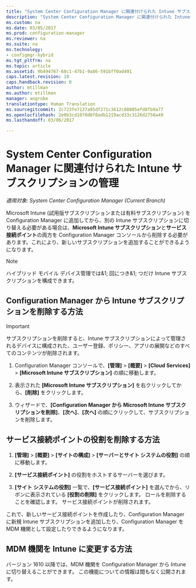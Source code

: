 ```yaml
---
title: "System Center Configuration Manager に関連付けられた Intune サブスクリプションの管理 | Microsoft Docs"
description: "System Center Configuration Manager に関連付けられた Intune サブスクリプションを管理します。"
ms.custom: na
ms.date: 03/05/2017
ms.prod: configuration-manager
ms.reviewer: na
ms.suite: na
ms.technology:
- configmgr-hybrid
ms.tgt_pltfrm: na
ms.topic: article
ms.assetid: 9b494767-68c1-47b1-9a86-591bff0ad491
caps.latest.revision: 18
caps.handback.revision: 0
author: mtillman
ms.author: mtillman
manager: angrobe
translationtype: Human Translation
ms.sourcegitcommit: 2c723fe7137a95df271c3612c88805efd8fb9a77
ms.openlocfilehash: 2e0b3cd1070d0f8adb1219acd33c3126d2758a49
ms.lasthandoff: 03/06/2017

---
```

# <a name="manage-an-intune-subscription-associated-with-system-center-configuration-manager"></a>System Center Configuration Manager に関連付けられた Intune サブスクリプションの管理

*適用対象: System Center Configuration Manager (Current Branch)*

Microsoft Intune (試用版サブスクリプションまたは有料サブスクリプション) を Configuration Manager に追加してから、別の Intune サブスクリプションに切り替える必要がある場合は、**Microsoft Intune サブスクリプション**と**サービス接続ポイント**の両方を Configuration Manager コンソールから削除する必要があります。これにより、新しいサブスクリプションを追加することができるようになります。

> [!NOTE]
> ハイブリッド モバイル デバイス管理では&1; 回につき&1; つだけ Intune サブスクリプションを構成できます。

## <a name="how-to-delete-an-intune-subscription-from-configuration-manager"></a>Configuration Manager から Intune サブスクリプションを削除する方法

> [!IMPORTANT]
>  サブスクリプションを削除すると、Intune サブスクリプションによって管理されるデバイスに構成された、ユーザー登録、ポリシー、アプリの展開などのすべてのコンテンツが削除されます。

1.  Configuration Manager コンソールで、**[管理]** > **[概要]** > **[Cloud Services]** > **[Microsoft Intune サブスクリプション]** の順に移動します。

2.  表示された **[Microsoft Intune サブスクリプション]** を右クリックしてから、**[削除]** をクリックします。

3.   ウィザードで、**[Configuration Manager から Microsoft Intune サブスクリプションを削除]**、**[次へ]**、**[次へ]** の順にクリックして、サブスクリプションを削除します。


## <a name="how-to-remove-the-service-connection-point-role"></a>サービス接続ポイントの役割を削除する方法

1.  **[管理]** > **[概要]** > **[サイトの構成]** > **[サーバーとサイト システムの役割]** の順に移動します。

2.  **[サービス接続ポイント]** の役割をホストするサーバーを選びます。

3.  **[サイト システムの役割]** 一覧で、**[サービス接続ポイント]** を選んでから、リボンに表示されている **[役割の削除]** をクリックします。 ロールを削除することを確認します。 サービス接続ポイントが削除されます。

これで、新しいサービス接続ポイントを作成したり、Configuration Manager に新規 Intune サブスクリプションを追加したり、Configuration Manager を MDM 機関として設定したりできるようになります。

## <a name="how-to-change-mdm-authority-to-intune"></a>MDM 機関を Intune に変更する方法

バージョン 1610 以降では、MDM 機関を Configuration Manager から Intune に切り替えることができます。 この機能についての情報は間もなく公開されます。

